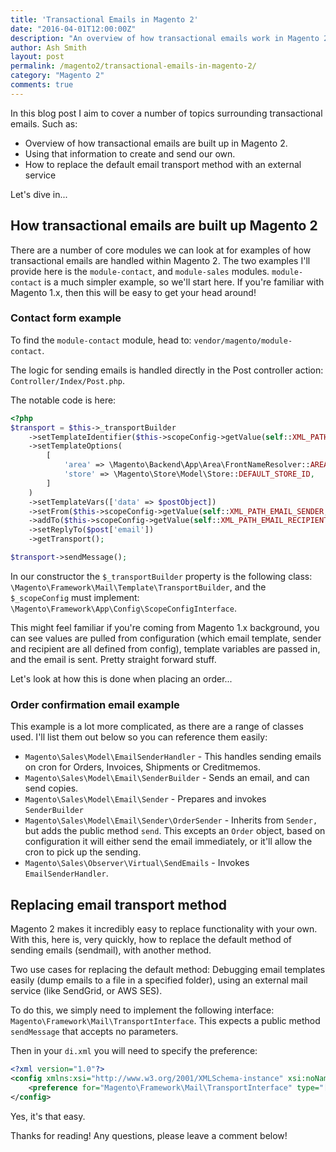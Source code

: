 ```yaml
---
title: 'Transactional Emails in Magento 2'
date: "2016-04-01T12:00:00Z"
description: "An overview of how transactional emails work in Magento 2"
author: Ash Smith
layout: post
permalink: /magento2/transactional-emails-in-magento-2/
category: "Magento 2"
comments: true
---
```


In this blog post I aim to cover a number of topics surrounding transactional emails. Such as:

- Overview of how transactional emails are built up in Magento 2.
- Using that information to create and send our own.
- How to replace the default email transport method with an external service

Let's dive in...

## How transactional emails are built up Magento 2

There are a number of core modules we can look at for examples of how transactional emails are handled within Magento 2. The two examples I'll provide here is the `module-contact`, and `module-sales` modules. `module-contact` is a much simpler example, so we'll start here. If you're familiar with Magento 1.x, then this will be easy to get your head around!

### Contact form example

To find the `module-contact` module, head to: `vendor/magento/module-contact`.

The logic for sending emails is handled directly in the Post controller action: `Controller/Index/Post.php`.

The notable code is here:

```php
<?php
$transport = $this->_transportBuilder
    ->setTemplateIdentifier($this->scopeConfig->getValue(self::XML_PATH_EMAIL_TEMPLATE, $storeScope))
    ->setTemplateOptions(
        [
            'area' => \Magento\Backend\App\Area\FrontNameResolver::AREA_CODE,
            'store' => \Magento\Store\Model\Store::DEFAULT_STORE_ID,
        ]
    )
    ->setTemplateVars(['data' => $postObject])
    ->setFrom($this->scopeConfig->getValue(self::XML_PATH_EMAIL_SENDER, $storeScope))
    ->addTo($this->scopeConfig->getValue(self::XML_PATH_EMAIL_RECIPIENT, $storeScope))
    ->setReplyTo($post['email'])
    ->getTransport();

$transport->sendMessage();
```

In our constructor the `$_transportBuilder` property is the following class: `\Magento\Framework\Mail\Template\TransportBuilder`, and the `$_scopeConfig` must implement: `\Magento\Framework\App\Config\ScopeConfigInterface`.

This might feel familiar if you're coming from Magento 1.x background, you can see values are pulled from configuration (which email template, sender and recipient are all defined from config), template variables are passed in, and the email is sent. Pretty straight forward stuff.

Let's look at how this is done when placing an order...

### Order confirmation email example

This example is a lot more complicated, as there are a range of classes used. I'll list them out below so you can reference them easily:

- `Magento\Sales\Model\EmailSenderHandler` - This handles sending emails on cron for Orders, Invoices, Shipments or Creditmemos.
- `Magento\Sales\Model\Email\SenderBuilder` - Sends an email, and can send copies.
- `Magento\Sales\Model\Email\Sender` - Prepares and invokes `SenderBuilder`
- `Magento\Sales\Model\Email\Sender\OrderSender` - Inherits from `Sender,` but adds the public method `send`. This excepts an `Order` object, based on configuration it will either send the email immediately, or it'll allow the cron to pick up the sending.
- `Magento\Sales\Observer\Virtual\SendEmails` - Invokes `EmailSenderHandler`.

## Replacing email transport method

Magento 2 makes it incredibly easy to replace functionality with your own. With this, here is, very quickly, how to replace the default method of sending emails (sendmail), with another method.

Two use cases for replacing the default method: Debugging email templates easily (dump emails to a file in a specified folder), using an external mail service (like SendGrid, or AWS SES).

To do this, we simply need to implement the following interface: `Magento\Framework\Mail\TransportInterface`. This expects a public method `sendMessage` that accepts no parameters.

Then in your `di.xml` you will need to specify the preference:

```xml
<?xml version="1.0"?>
<config xmlns:xsi="http://www.w3.org/2001/XMLSchema-instance" xsi:noNamespaceSchemaLocation="urn:magento:framework:ObjectManager/etc/config.xsd">
    <preference for="Magento\Framework\Mail\TransportInterface" type="[YOUR CLASS GOES HERE]" />
</config>
```

Yes, it's that easy.

Thanks for reading! Any questions, please leave a comment below!
